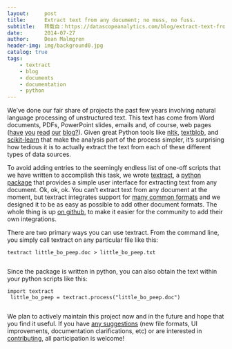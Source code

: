 ```yaml
---
layout:     post
title:      Extract text from any document; no muss, no fuss.
subtitle:   转载自：https://datascopeanalytics.com/blog/extract-text-from-any-document-no-muss-no-fuss/
date:       2014-07-27
author:     Dean Malmgren
header-img: img/background0.jpg
catalog: true
tags:
    - textract
    - blog
    - documents
    - documentation
    - python
---
```


We’ve done our fair share of projects the past few years involving natural language processing of unstructured text. This text has come from Word documents, PDFs, PowerPoint slides, emails and, of course, web pages ([have](https://datascopeanalytics.com/blog/finding-the-ideal-spot-in-southeast-michigan) [you](https://datascopeanalytics.com/blog/divvy-traffic-patterns) [read](https://datascopeanalytics.com/blog/whos-the-most-underpaid-player-in-the-nba) [our](https://datascopeanalytics.com/blog/dresses-at-the-oscars) [blog?](https://datascopeanalytics.com/blog/when-will-the-b-day-be)). Given great Python tools like [nltk](http://www.nltk.org/), [textblob](http://textblob.readthedocs.org/en/dev), and [scikit-learn](http://scikit-learn.org/stable) that make the analysis part of the process simpler, it’s surprising how tedious it is to actually extract the text from each of these different types of data sources.

To avoid adding entries to the seemingly endless list of one-off scripts that we have written to accomplish this task, we wrote [textract](http://textract.readthedocs.org/en/latest), a [python package](https://pypi.python.org/pypi/textract) that provides a simple user interface for extracting text from any document. Ok, ok, ok. You can’t extract text from any document at the moment, but textract integrates support for [many common formats](http://textract.readthedocs.org/en/latest#currently-supporting) and we designed it to be as easy as possible to add other document formats. The whole thing is up [on github](https://github.com/deanmalmgren/textract), to make it easier for the community to add their own integrations.

There are two primary ways you can use textract. From the command line, you simply call textract on any particular file like this:

```
textract little_bo_peep.doc > little_bo_peep.txt
 
```

Since the package is written in python, you can also obtain the text within your python scripts like this:

```
import textract
 little_bo_peep = textract.process("little_bo_peep.doc")
 
```

We plan to actively maintain this project now and in the future and hope that you find it useful. If you have [any suggestions](https://github.com/deanmalmgren/textract/issues) (new file formats, UI improvements, documentation clarifications, etc) or are interested in [contributing](http://textract.readthedocs.org/en/latest/contributing.html), all participation is welcome!
